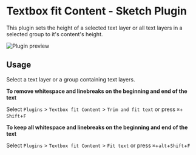 # Textbox fit Content - Sketch Plugin
This plugin sets the height of a selected text layer or all text layers in a selected group to it's content's height.

![Plugin preview](https://github.com/juliussohn/sketch-textbox-fit-content/blob/master/preview.gif)


## Usage
Select a text layer or a group containing text layers.

**To remove whitespace and linebreaks on the beginning and end of the text**

Select `Plugins` > `Textbox fit Content` > `Trim and fit text` or press  `⌘`+ `Shift`+`F`


**To keep all whitespace and linebreaks on the beginning and end of the text** 

Select `Plugins` > `Textbox fit Content` > `Fit text` or press  `⌘`+`alt`+`Shift`+`F`
